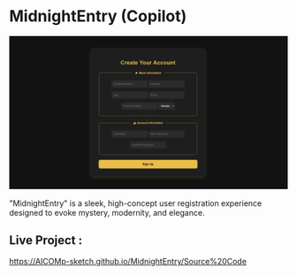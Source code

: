 # MidnightEntry (Copilot) 

![My Screenshot](Images/Image1.png)

"MidnightEntry" is a sleek, high-concept user registration experience designed to evoke mystery, modernity, and elegance.

## Live Project :  
https://AICOMp-sketch.github.io/MidnightEntry/Source%20Code